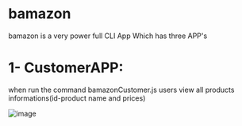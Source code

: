 # bamazon

bamazon is a very power full CLI App Which has three APP's

# 1- CustomerAPP: 
  when run the command bamazonCustomer.js users view all products informations(id-product name and prices)
  

![image](https://user-images.githubusercontent.com/42963190/50066131-10999400-01cb-11e9-8cfb-640585768a4c.png)
